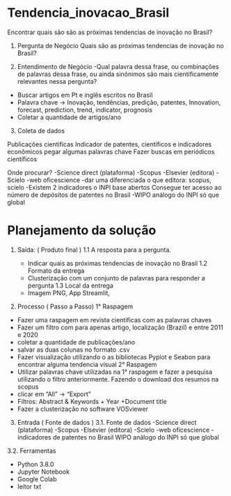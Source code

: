 # Tendencia_inovacao_Brasil
Encontrar quais são são as próximas tendencias de inovação no Brasil?

1. Pergunta de Negócio
Quais são as próximas tendencias de inovação no Brasil?

2. Entendimento de Negócio
-Qual palavra dessa frase, ou combinações de palavras dessa frase, ou ainda sinônimos são mais cientificamente relevantes nessa pergunta?
- Buscar artigos em Pt e inglês escritos no Brasil
- Palavra chave → Inovação, tendências, predição, patentes, Innovation, forecast, prediction, trend, indicator, prognosis
- Coletar a quantidade de artigos/ano 

3. Coleta de dados

Publicações cientificas
Indicador de patentes, científicos e indicadores econômicos
pegar algumas palavras chave
Fazer buscas em periódicos científicos

Onde procurar? 
-Science direct (plataforma)
-Scopus
-Elsevier (editora)
-Scielo
-web oficescience
-dar uma diferenciada o que editora: scopus, scielo
-Existem 2 indicadores o INPI base abertos
Consegue ter acesso ao número de depósitos de patentes no Brasil
-WIPO análogo do INPI só que global


# Planejamento da solução

1. Saída: ( Produto final )
1.1  A resposta para a pergunta.
	- Indicar quais as próximas tendencias de inovação no Brasil
1.2 Formato da entrega
	- Clusterização com um conjunto de palavras para responder a pergunta
1.3 Local da entrega
	- Imagem PNG, App Streamlit,


2. Processo ( Passo a Passo)
1° Raspagem
- Fazer uma raspagem em revista cientificas com as palavras chaves
- Fazer um filtro com para apenas artigo, localização (Brazil)  e entre 2011 e 2020
- coletar a quantidade de publicações/ano
- salvar as duas colunas no formato .csv
- Fazer visualização utilizando o as bibliotecas Pyplot e Seabon para encontrar alguma tendencia visual
2° Raspagem
- Utilizar palavras chave utilizadas na 1° raspagem e fazer a pesquisa utilizando o filtro anteriormente.
Fazendo o download dos resumos na scopus
- clicar em “All” → “Export”
- Filtros: Abstract & Keywords + Year +Document title
- Fazer a clusterização no software VOSviewer


3. Entrada ( Fonte de dados )
3.1. Fonte de dados
-Science direct (plataforma)
-Scopus
-Elsevier (editora)
-Scielo
-web oficescience
-indicadores de patentes no Brasil WIPO análogo do INPI só que global

3.2. Ferramentas
- Python 3.8.0
- Jupyter Notebook
- Google Colab
- leitor txt
